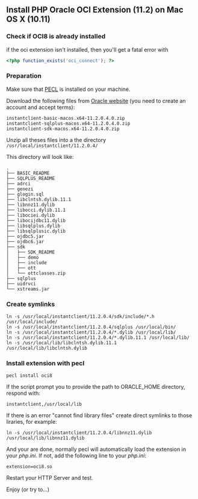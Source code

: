 ## Install PHP Oracle OCI Extension (11.2) on Mac OS X (10.11)

### Check if OCI8 is already installed
if the oci extension isn't installed, then you'll get a fatal error with 
```php
<?php function_exists('oci_connect'); ?>
```
### Preparation
Make sure that [PECL](https://pecl.php.net/) is installed on your machine.

Download the following files from [Oracle website](https://www.oracle.com/technetwork/topics/intel-macsoft-096467.html) (you need to create an account and accept terms):
```
instantclient-basic-macos.x64-11.2.0.4.0.zip
instantclient-sqlplus-macos.x64-11.2.0.4.0.zip
instantclient-sdk-macos.x64-11.2.0.4.0.zip
```

Unzip all theses files into a the directory 
```/usr/local/instantclient/11.2.0.4/```

This directory will look like:

```
.
├── BASIC_README
├── SQLPLUS_README
├── adrci
├── genezi
├── glogin.sql
├── libclntsh.dylib.11.1
├── libnnz11.dylib
├── libocci.dylib.11.1
├── libociei.dylib
├── libocijdbc11.dylib
├── libsqlplus.dylib
├── libsqlplusic.dylib
├── ojdbc5.jar
├── ojdbc6.jar
├── sdk
│   ├── SDK_README
│   ├── demo
│   ├── include
│   ├── ott
│   └── ottclasses.zip
├── sqlplus
├── uidrvci
└── xstreams.jar
```

### Create symlinks
```
ln -s /usr/local/instantclient/11.2.0.4/sdk/include/*.h /usr/local/include/
ln -s /usr/local/instantclient/11.2.0.4/sqlplus /usr/local/bin/
ln -s /usr/local/instantclient/11.2.0.4/*.dylib /usr/local/lib/
ln -s /usr/local/instantclient/11.2.0.4/*.dylib.11.1 /usr/local/lib/
ln -s /usr/local/lib/libclntsh.dylib.11.1 /usr/local/lib/libclntsh.dylib
```

### Install extension with pecl
```
pecl install oci8
```
If the script prompt you to provide the path to ORACLE_HOME directory, respond with:
```
instantclient,/usr/local/lib
```

If there is an error "cannot find library files" create direct symlinks to those liraries, for example:
```
ln -s /usr/local/instantclient/11.2.0.4/libnnz11.dylib /usr/local/lib/libnnz11.dylib
```
And your are done, normally pecl will automatically load the extension in your *php.ini*. If not, add the following line to your *php.ini*:

```
extension=oci8.so
```
Restart your HTTP Server and test.

Enjoy (or try to...)
